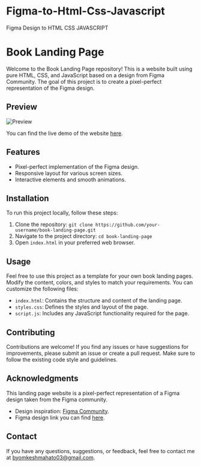 # Figma-to-Html-Css-Javascript
Figma Design to HTML CSS JAVASCRIPT 

# Book Landing Page

Welcome to the Book Landing Page repository! This is a website built using pure HTML, CSS, and JavaScript based on a design from Figma Community. The goal of this project is to create a pixel-perfect representation of the Figma design.

## Preview

![Preview](/path/to/screenshot.png)

You can find the live demo of the website [here](https://byomkesh03.github.io/Book-Landing-Page/).

## Features

- Pixel-perfect implementation of the Figma design.
- Responsive layout for various screen sizes.
- Interactive elements and smooth animations.

## Installation

To run this project locally, follow these steps:

1. Clone the repository: `git clone https://github.com/your-username/book-landing-page.git`
2. Navigate to the project directory: `cd book-landing-page`
3. Open `index.html` in your preferred web browser.

## Usage

Feel free to use this project as a template for your own book landing pages. Modify the content, colors, and styles to match your requirements. You can customize the following files:

- `index.html`: Contains the structure and content of the landing page.
- `styles.css`: Defines the styles and layout of the page.
- `script.js`: Includes any JavaScript functionality required for the page.

## Contributing

Contributions are welcome! If you find any issues or have suggestions for improvements, please submit an issue or create a pull request. Make sure to follow the existing code style and guidelines.


## Acknowledgments

This landing page website is a pixel-perfect representation of a Figma design taken from the Figma community.
- Design inspiration: [Figma Community](https://www.figma.com/community).
- Figma design link you can find [here](https://www.figma.com/community/file/1133800374992117329).


## Contact

If you have any questions, suggestions, or feedback, feel free to contact me at byomkeshmahato03@gmail.com.








